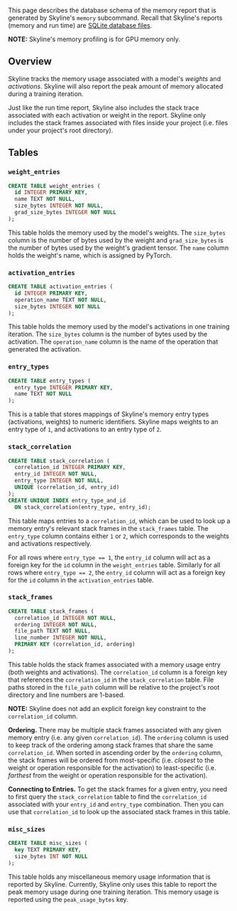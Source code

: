 This page describes the database schema of the memory report that is generated by Skyline's `memory` subcommand. Recall that Skyline's reports (memory and run time) are [SQLite database files](https://www.sqlite.org/).

**NOTE:** Skyline's memory profiling is for GPU memory only.

## Overview

Skyline tracks the memory usage associated with a model's *weights* and *activations*. Skyline will also report the peak amount of memory allocated during a training iteration.

Just like the run time report, Skyline also includes the stack trace associated with each activation or weight in the report. Skyline only includes the stack frames associated with files inside your project (i.e. files under your project's root directory).

## Tables

### `weight_entries`

```sql title="Schema"
CREATE TABLE weight_entries (
  id INTEGER PRIMARY KEY,
  name TEXT NOT NULL,
  size_bytes INTEGER NOT NULL,
  grad_size_bytes INTEGER NOT NULL
);
```
This table holds the memory used by the model's weights. The `size_bytes` column is the number of bytes used by the weight and `grad_size_bytes` is the number of bytes used by the weight's gradient tensor. The `name` column holds
the weight's name, which is assigned by PyTorch.

### `activation_entries`

```sql title="Schema"
CREATE TABLE activation_entries (
  id INTEGER PRIMARY KEY,
  operation_name TEXT NOT NULL,
  size_bytes INTEGER NOT NULL
);
```
This table holds the memory used by the model's activations in one training iteration. The `size_bytes` column is the number of bytes used by the activation. The `operation_name` column is the name of the operation that generated the activation.

### `entry_types`

```sql title="Schema"
CREATE TABLE entry_types (
  entry_type INTEGER PRIMARY KEY,
  name TEXT NOT NULL
);
```
This is a table that stores mappings of Skyline's memory entry types (activations, weights) to numeric identifiers. Skyline maps weights to an entry type of `1`, and activations to an entry type of `2`.

### `stack_correlation`

```sql title="Schema"
CREATE TABLE stack_correlation (
  correlation_id INTEGER PRIMARY KEY,
  entry_id INTEGER NOT NULL,
  entry_type INTEGER NOT NULL,
  UNIQUE (correlation_id, entry_id)
);
CREATE UNIQUE INDEX entry_type_and_id
  ON stack_correlation(entry_type, entry_id);
```
This table maps entries to a `correlation_id`, which can be used to look up a memory entry's relevant stack frames in the `stack_frames` table. The `entry_type` column contains either `1` or `2`, which corresponds to the weights and activations respectively.

For all rows where `entry_type == 1`, the `entry_id` column will act as a foreign key for the `id` column in the `weight_entries` table. Similarly for all rows where `entry_type == 2`, the `entry_id` column will act as a foreign key for the `id` column in the `activation_entries` table.

### `stack_frames`

```sql title="Schema"
CREATE TABLE stack_frames (
  correlation_id INTEGER NOT NULL,
  ordering INTEGER NOT NULL,
  file_path TEXT NOT NULL,
  line_number INTEGER NOT NULL,
  PRIMARY KEY (correlation_id, ordering)
);
```
This table holds the stack frames associated with a memory usage entry (both weights and activations). The `correlation_id` column is a foreign key that references the `correlation_id` in the `stack_correlation` table. File paths stored in the `file_path` column will be relative to the project's root directory and line numbers are 1-based.

**NOTE:** Skyline does not add an explicit foreign key constraint to the `correlation_id` column.

**Ordering.**
There may be multiple stack frames associated with any given memory entry (i.e. any given `correlation_id`). The `ordering` column is used to keep track of the ordering among stack frames that share the same `correlation_id`. When sorted in ascending order by the `ordering` column, the stack frames will be ordered from most-specific (i.e. *closest* to the weight or operation responsible for the activation) to least-specific (i.e. *farthest* from the weight or operation responsible for the activation).

**Connecting to Entries.**
To get the stack frames for a given entry, you need to first query the `stack_correlation` table to find the `correlation_id` associated with your `entry_id` and `entry_type` combination. Then you can use that `correlation_id` to look up the associated stack frames in this table.

### `misc_sizes`

```sql title="Schema"
CREATE TABLE misc_sizes (
  key TEXT PRIMARY KEY,
  size_bytes INT NOT NULL
);
```

This table holds any miscellaneous memory usage information that is reported by Skyline. Currently, Skyline only uses this table to report the peak memory usage during one training iteration. This memory usage is reported using the `peak_usage_bytes` key.
